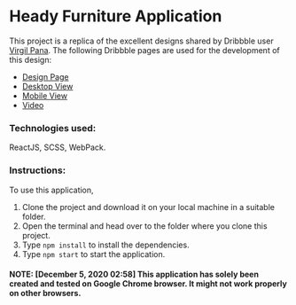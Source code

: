 # Heady Furniture Application

This project is a replica of the excellent designs shared by Dribbble user [Virgil Pana](https://dribbble.com/virgilpana).
The following Dribbble pages are used for the development of this design:
- [Design Page](https://dribbble.com/shots/4002045-Responsive-product-page)
- [Desktop View](https://cdn.dribbble.com/users/124059/screenshots/4002045/attachments/916121/desktop.jpg)
- [Mobile View](https://cdn.dribbble.com/users/124059/screenshots/4002045/attachments/916124/mobile.jpg)
- [Video](https://cdn.dribbble.com/users/124059/screenshots/4002045/attachments/916125/responsive.mp4)

### Technologies used:
ReactJS, SCSS, WebPack.

### Instructions:
To use this application,
1. Clone the project and download it on your local machine in a suitable folder.
2. Open the terminal and head over to the folder where you clone this project.
3. Type `npm install` to install the dependencies.
4. Type `npm start` to start the application.

#### NOTE: [December 5, 2020 02:58] This application has solely been created and tested on Google Chrome browser. It might not work properly on other browsers.
